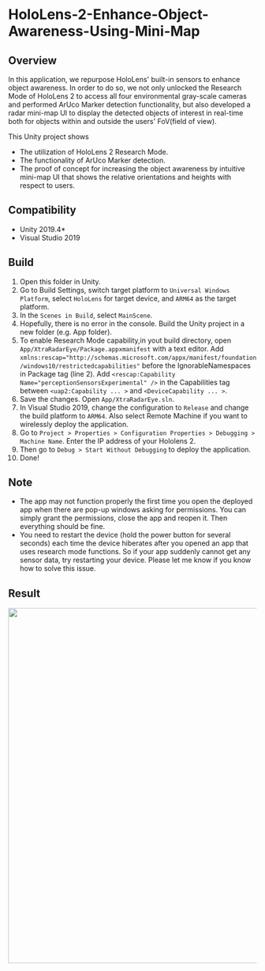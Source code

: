 # HoloLens-2-Enhance-Object-Awareness-Using-Mini-Map

## Overview
In this application, we repurpose HoloLens' built-in sensors to enhance object awareness. In order to do so, we not only unlocked the Research Mode of HoloLens 2 to access all four environmental gray-scale cameras and performed ArUco Marker detection functionality, but also developed a radar mini-map UI to display the detected objects of interest in real-time both for objects within and outside the users' FoV(field of view).

This Unity project shows 
- The utilization of HoloLens 2 Research Mode.
- The functionality of ArUco Marker detection.
- The proof of concept for increasing the object awareness by intuitive mini-map UI that shows the relative orientations and heights with respect to users.

## Compatibility
- Unity 2019.4*
- Visual Studio 2019

## Build
1. Open this folder in Unity.
2. Go to Build Settings, switch target platform to `Universal Windows Platform`, select `HoloLens` for target device, and `ARM64` as the target platform.
3. In the `Scenes in Build`, select `MainScene`.
4. Hopefully, there is no error in the console. Build the Unity project in a new folder (e.g. App folder).
5. To enable Research Mode capability,in yout build directory, open `App/XtraRadarEye/Package.appxmanifest` with a text editor. Add `xmlns:rescap="http://schemas.microsoft.com/appx/manifest/foundation/windows10/restrictedcapabilities"` before the IgnorableNamespaces in Package tag (line 2). Add `<rescap:Capability Name="perceptionSensorsExperimental" />` in the Capabilities tag between `<uap2:Capability ... >` and `<DeviceCapability ... >`.
6. Save the changes. Open `App/XtraRadarEye.sln`.
7. In Visual Studio 2019, change the configuration to `Release` and change the build platform to `ARM64`. Also select Remote Machine if you want to wirelessly deploy the application.
8. Go to `Project > Properties > Configuration Properties > Debugging > Machine Name`. Enter the IP address of your Hololens 2.
9. Then go to `Debug > Start Without Debugging` to deploy the application.
10. Done!

## Note
- The app may not function properly the first time you open the deployed app when there are pop-up windows asking for permissions. You can simply grant the permissions, close the app and reopen it. Then everything should be fine.
- You need to restart the device (hold the power button for several seconds) each time the device hiberates after you opened an app that uses research mode functions. So if your app suddenly cannot get any sensor data, try restarting your device. Please let me know if you know how to solve this issue.

## Result
<img src="/Demo/demo.gif" width="720">
